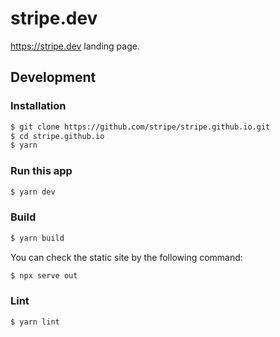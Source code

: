 # stripe.dev

https://stripe.dev landing page.

## Development

### Installation

```bash
$ git clone https://github.com/stripe/stripe.github.io.git
$ cd stripe.github.io
$ yarn
```

### Run this app

```bash
$ yarn dev
```

### Build

```bash
$ yarn build
```

You can check the static site by the following command:

```bash
$ npx serve out
```

### Lint

```bash
$ yarn lint
```